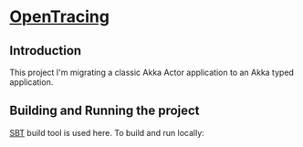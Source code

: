 # [OpenTracing](https://opentracing.io/docs/overview/what-is-tracing/)

## Introduction
This project I'm migrating a classic Akka Actor application to an Akka typed application. 


## Building and Running the project

 [SBT](http://www.scala-sbt.org/) build tool is used here. To build and run locally:
```

```

 

